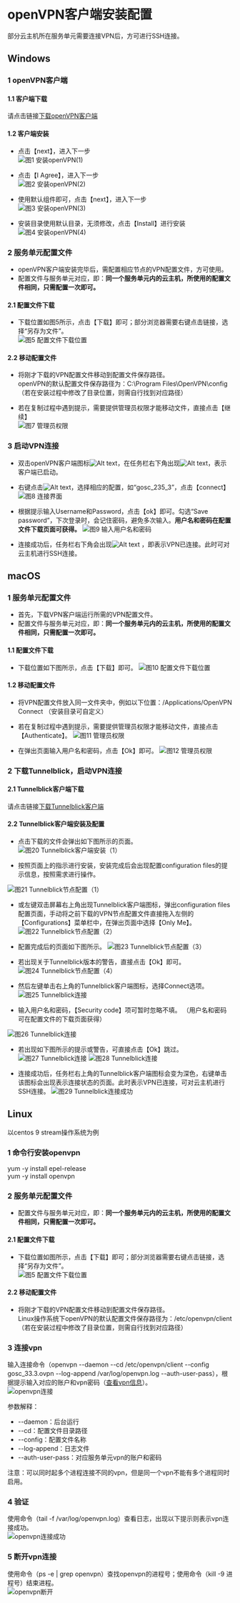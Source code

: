 # openVPN客户端安装配置   
部分云主机所在服务单元需要连接VPN后，方可进行SSH连接。  

## Windows  
### 1 openVPN客户端   
#### 1.1 客户端下载
请点击链接[下载openVPN客户端](https://obs.cstcloud.cn/share/obs/cstcloud/OpenVPN-2.5.4-I604-amd64.msi)

#### 1.2 客户端安装  
* 点击【next】，进入下一步  
![图1 安装openVPN(1)](./img/1-openVPN-1.jpg )

* 点击【I Agree】，进入下一步  
![图2 安装openVPN(2)](./img/1-openVPN-2.png)

* 使用默认组件即可，点击【next】，进入下一步  
![图3 安装openVPN(3)](./img/1-openVPN-3.jpg)

* 安装目录使用默认目录，无须修改，点击【Install】进行安装  
![图4 安装openVPN(4)](./img/1-openVPN-4.jpg)

### 2 服务单元配置文件

* openVPN客户端安装完毕后，需配置相应节点的VPN配置文件，方可使用。  
* 配置文件与服务单元对应，即：**同一个服务单元内的云主机，所使用的配置文件相同，只需配置一次即可。**  

####  2.1 配置文件下载   
* 下载位置如图5所示，点击【下载】即可；部分浏览器需要右键点击链接，选择“另存为文件”。  
![图5 配置文件下载位置](./img/2-configfiles.png)

#### 2.2 移动配置文件
* 将刚才下载的VPN配置文件移动到配置文件保存路径。   
  openVPN的默认配置文件保存路径为：C:\Program Files\OpenVPN\config（若在安装过程中修改了目录位置，则需自行找到对应路径）  

* 若在复制过程中遇到提示，需要提供管理员权限才能移动文件，直接点击【继续】  
![图7 管理员权限](./img/3-admin.jpg)  

### 3 启动VPN连接  

* 双击openVPN客户端图标![Alt text](./img/4-openVPN-icon.jpg)，在任务栏右下角出现![Alt text](./img/4-bottom-right-icon.jpg)，表示客户端已启动。

* 右键点击![Alt text](./img/4-bottom-right-icon.jpg)，选择相应的配置，如“gosc_235_3”，点击【connect】
![图8 连接界面](./img/4-connect.jpg)

* 根据提示输入Username和Password，点击【ok】即可。勾选“Save password”，下次登录时，会记住密码，避免多次输入。**用户名和密码在配置文件下载页面可获得。**
![图9 输入用户名和密码](./img/4-user-password.jpg)

* 连接成功后，任务栏右下角会出现![Alt text](./img/4-conn-success.png) ，即表示VPN已连接。此时可对云主机进行SSH连接。

## macOS
### 1 服务单元配置文件

* 首先，下载VPN客户端运行所需的VPN配置文件。  
* 配置文件与服务单元对应，即：**同一个服务单元内的云主机，所使用的配置文件相同，只需配置一次即可。**  

####  1.1 配置文件下载   
* 下载位置如下图所示，点击【下载】即可。 
![图10 配置文件下载位置](./img/2-configfiles.png)

#### 1.2 移动配置文件
* 将VPN配置文件放入同一文件夹中，例如以下位置：/Applications/OpenVPN Connect
（安装目录可自定义）

* 若在复制过程中遇到提示，需要提供管理员权限才能移动文件，直接点击【Authenticate】。
![图11 管理员权限](./img/6-2.jpg)

* 在弹出页面输入用户名和密码，点击【Ok】即可。
![图12 管理员权限](./img/6-3.jpg)


### 2 下载Tunnelblick，启动VPN连接 
#### 2.1 Tunnelblick客户端下载
请点击链接[下载Tunnelblick客户端](https://tunnelblick.net/release/Latest_Tunnelblick_Stable.dmg)

#### 2.2 Tunnelblick客户端安装及配置

* 点击下载的文件会弹出如下图所示的页面。
![图20 Tunnelblick客户端安装（1）](./img/7-1.jpg)

* 按照页面上的指示进行安装，安装完成后会出现配置configuration files的提示信息，按照需求进行操作。

![图21 Tunnelblick节点配置（1）](./img/7-2.jpg)

* 或左键双击屏幕右上角出现Tunnelblick客户端图标，弹出configuration files配置页面，手动将之前下载的VPN节点配置文件直接拖入左侧的【Configurations】菜单栏中，在弹出页面中选择【Only Me】。
![图22 Tunnelblick节点配置（2）](./img/7-3.jpg)

* 配置完成后的页面如下图所示。
![图23 Tunnelblick节点配置（3）](./img/7-4.jpg)

* 若出现关于Tunnelblick版本的警告，直接点击【Ok】即可。
![图24 Tunnelblick节点配置（4）](./img/7-5.jpg)

* 然后左键单击右上角的Tunnelblick客户端图标，选择Connect选项。
![图25 Tunnelblick连接](./img/7-6.jpg)

* 输入用户名和密码，【Security code】项可暂时忽略不填。
（用户名和密码可在配置文件的下载页面获得）

![图26 Tunnelblick连接](./img/7-7.jpg)

* 若出现如下图所示的提示或警告，可直接点击【Ok】跳过。
![图27 Tunnelblick连接](./img/7-8.jpg)
![图28 Tunnelblick连接](./img/7-9.jpg)

* 连接成功后，任务栏右上角的Tunnelblick客户端图标会变为深色，右键单击该图标会出现表示连接状态的页面。此时表示VPN已连接，可对云主机进行SSH连接。
![图29 Tunnelblick连接成功](./img/7-10.jpg)


## Linux
以centos 9 stream操作系统为例
### 1 命令行安装openvpn

yum -y install epel-release  
yum -y install openvpn

### 2 服务单元配置文件
 
* 配置文件与服务单元对应，即：**同一个服务单元内的云主机，所使用的配置文件相同，只需配置一次即可。**    

####  2.1 配置文件下载   
* 下载位置如图所示，点击【下载】即可；部分浏览器需要右键点击链接，选择“另存为文件”。  
![图5 配置文件下载位置](./img/2-configfiles.png)

#### 2.2 移动配置文件
* 将刚才下载的VPN配置文件移动到配置文件保存路径。   
  Linux操作系统下openVPN的默认配置文件保存路径为：/etc/openvpn/client（若在安装过程中修改了目录位置，则需自行找到对应路径） 

### 3 连接vpn
输入连接命令（openvpn --daemon --cd /etc/openvpn/client --config gosc_33.3.ovpn --log-append /var/log/openvpn.log --auth-user-pass），根据提示输入对应的账户和vpn密码（[查看vpn信息](https://service.cstcloud.cn/my/server/vpn)）。    
![openvpn连接](./img/8-1.png)

参数解释：  
* --daemon：后台运行
* --cd：配置文件目录路径
* --config：配置文件名称
* --log-append：日志文件
* --auth-user-pass：对应服务单元vpn的账户和密码

注意：可以同时起多个进程连接不同的vpn，但是同一个vpn不能有多个进程同时启用。  

### 4 验证  
使用命令（tail -f /var/log/openvpn.log）查看日志，出现以下提示则表示vpn连接成功。  
![openvpn连接成功](./img/8-2.png)

### 5 断开vpn连接
使用命令（ps -e | grep openvpn）查找openvpn的进程号；使用命令（kill -9 进程号）结束进程。  
![openvpn断开](./img/8-3.png)
